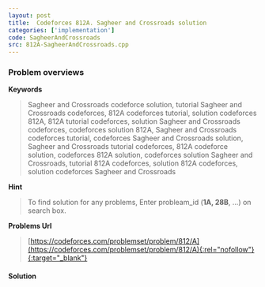 ```yaml
---
layout: post
title:  Codeforces 812A. Sagheer and Crossroads solution
categories: ['implementation']
code: SagheerAndCrossroads
src: 812A-SagheerAndCrossroads.cpp
---
```

### **Problem overviews**

**Keywords**
> Sagheer and Crossroads codeforce solution, tutorial Sagheer and Crossroads codeforces, 812A codeforces tutorial, solution codeforces 812A, 812A tutorial codeforces, solution Sagheer and Crossroads codeforces, codeforces solution 812A, Sagheer and Crossroads codeforces tutorial, codeforces Sagheer and Crossroads solution, Sagheer and Crossroads tutorial codeforces, 812A codeforce solution, codeforces 812A solution, codeforces solution Sagheer and Crossroads, tutorial 812A codeforces, solution 812A codeforces, solution codeforces Sagheer and Crossroads

**Hint**
> To find solution for any problems, Enter probleam_id (**1A, 28B**, ...) on search box. 

**Problems Url**
> [https://codeforces.com/problemset/problem/812/A](https://codeforces.com/problemset/problem/812/A){:rel="nofollow"}{:target="_blank"}

#### **Solution**



